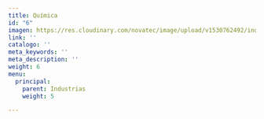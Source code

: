 ```yaml
---
title: Química
id: "6"
imagen: https://res.cloudinary.com/novatec/image/upload/v1530762492/industrias/e32382e7bb39082d2782ef67ed7aa980-CH.jpg
link: ''
catalogo: ''
meta_keywords: ''
meta_description: ''
weight: 6
menu:
  principal:
    parent: Industrias
    weight: 5

---
```

